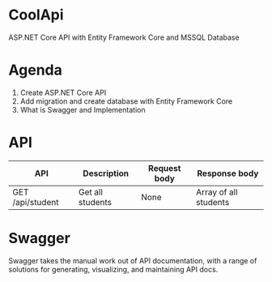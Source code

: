 # CoolApi
ASP.NET Core API with Entity Framework Core and MSSQL Database

# Agenda
1. Create ASP.NET Core API
2. Add migration and create database with Entity Framework Core 
3. What is Swagger and Implementation

# API
| API | Description | Request body | Response body |
| --- | --- | --- | --- |
| GET /api/student | Get all students | None | Array of all students |

# Swagger
Swagger takes the manual work out of API documentation, with a range of solutions for generating, visualizing, and maintaining API docs.
